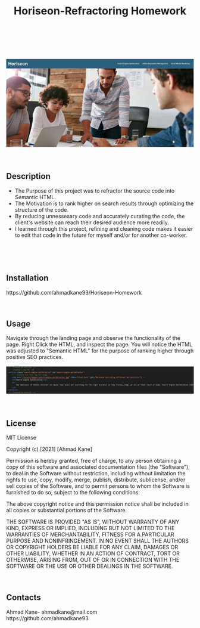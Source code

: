 # <header>Horiseon-Refractoring Homework</header>
  <img src=./assets/images/read-me-cover.jpg/>
<br>
<br>
<br>
<h2> Description </h2>
<ul>
<li>The Purpose of this project was to refractor the source code into Semantic HTML.</li>
<li>The Motivation is to rank higher on search results through optimizing the structure of the code.</li>
<li>By reducing unnessesary code and accurately curating the code, the client's website can reach their desired audience more readily.</li>
<li> I learned through this project, refining and cleaning code makes it easier to edit that code in the future for myself and/or for another co-worker.</li>
</ul>
<br>
<br>
<br>
<h2> Installation </h2>
https://github.com/ahmadkane93/Horiseon-Homework
<br>
<br>
<br>
<h2> Usage </h2>
Navigate through the landing page and observe the functionality of the page.
Right Click the HTML, and inspect the page.
You will notice the HTML was adjusted to "Semantic HTML" 
for the purpose of ranking higher through positive SEO practices.
<br>
<br>
<img src="./assets/images/usage-clip.jpg"/>
<br>
<br>
<br>
<h2>License</h2>

MIT License

Copyright (c) [2021] [Ahmad Kane]

Permission is hereby granted, free of charge, to any person obtaining a copy
of this software and associated documentation files (the "Software"), to deal
in the Software without restriction, including without limitation the rights
to use, copy, modify, merge, publish, distribute, sublicense, and/or sell
copies of the Software, and to permit persons to whom the Software is
furnished to do so, subject to the following conditions:

The above copyright notice and this permission notice shall be included in all
copies or substantial portions of the Software.

THE SOFTWARE IS PROVIDED "AS IS", WITHOUT WARRANTY OF ANY KIND, EXPRESS OR
IMPLIED, INCLUDING BUT NOT LIMITED TO THE WARRANTIES OF MERCHANTABILITY,
FITNESS FOR A PARTICULAR PURPOSE AND NONINFRINGEMENT. IN NO EVENT SHALL THE
AUTHORS OR COPYRIGHT HOLDERS BE LIABLE FOR ANY CLAIM, DAMAGES OR OTHER
LIABILITY, WHETHER IN AN ACTION OF CONTRACT, TORT OR OTHERWISE, ARISING FROM,
OUT OF OR IN CONNECTION WITH THE SOFTWARE OR THE USE OR OTHER DEALINGS IN THE
SOFTWARE.
<br>
<br>
<br>

<h2> Contacts </h2>
  Ahmad Kane- ahmadkane@mail.com
  <br>
  https://github.com/ahmadkane93
  